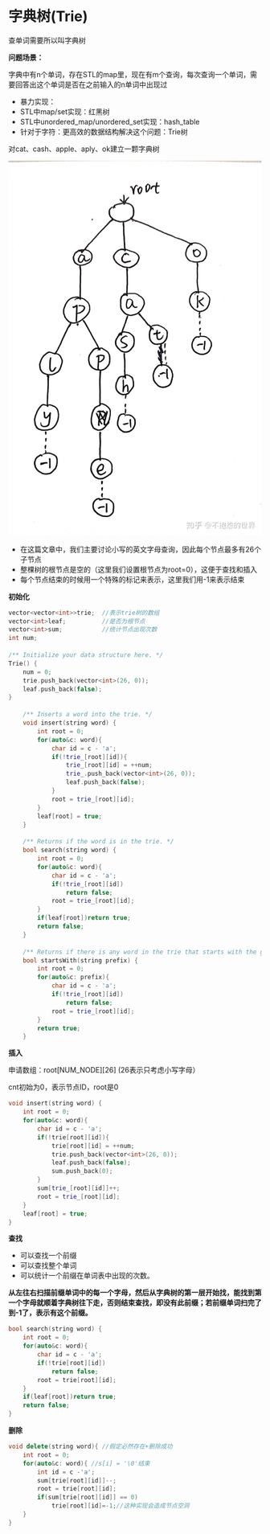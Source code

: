 # 字典树\(Trie\)

查单词需要所以叫字典树

**问题场景：**

字典中有n个单词，存在STL的map里，现在有m个查询，每次查询一个单词，需要回答出这个单词是否在之前输入的n单词中出现过

* 暴力实现：
* STL中map/set实现：红黑树
* STL中unordered\_map/unordered\_set实现：hash\_table
* 针对于字符：更高效的数据结构解决这个问题：Trie树

对cat、cash、apple、aply、ok建立一颗字典树

![](../../.gitbook/assets/v2-5e40295bfa6c4a1688b6b5888aef583d_b.jpg)

* 在这篇文章中，我们主要讨论小写的英文字母查询，因此每个节点最多有26个子节点
* 整棵树的根节点是空的（这里我们设置根节点为root=0），这便于查找和插入
* 每个节点结束的时候用一个特殊的标记来表示，这里我们用-1来表示结束

**初始化**

```cpp
vector<vector<int>>trie;  //表示trie树的数组
vector<int>leaf;          //是否为根节点
vector<int>sum;           //统计节点出现次数
int num;

/** Initialize your data structure here. */
Trie() {
    num = 0;
    trie.push_back(vector<int>(26, 0));
    leaf.push_back(false);
}
    
    /** Inserts a word into the trie. */
    void insert(string word) {
        int root = 0;
        for(auto&c: word){
            char id = c - 'a';
            if(!trie_[root][id]){
                trie_[root][id] = ++num;
                trie_.push_back(vector<int>(26, 0));
                leaf.push_back(false);
            }
            root = trie_[root][id];
        }
        leaf[root] = true;
    }
    
    /** Returns if the word is in the trie. */
    bool search(string word) {
        int root = 0;
        for(auto&c: word){
            char id = c - 'a';
            if(!trie_[root][id])
                return false;
            root = trie_[root][id];
        }
        if(leaf[root])return true;
        return false;
    }
    
    /** Returns if there is any word in the trie that starts with the given prefix. */
    bool startsWith(string prefix) {
        int root = 0;
        for(auto&c: prefix){
            char id = c - 'a';
            if(!trie_[root][id])
                return false;
            root = trie_[root][id];
        }
        return true;
    }
```

**插入**

申请数组：root\[NUM\_NODE\]\[26\] \(26表示只考虑小写字母）

cnt初始为0，表示节点ID，root是0

```cpp
void insert(string word) {
    int root = 0;
    for(auto&c: word){
        char id = c - 'a';
        if(!trie[root][id]){
            trie[root][id] = ++num;
            trie.push_back(vector<int>(26, 0));
            leaf.push_back(false);
            sum.push_back(0);
        }
        sum[trie_[root][id]]++;
        root = trie_[root][id];
    }
    leaf[root] = true;
}
```

**查找**

* 可以查找一个前缀
* 可以查找整个单词
* 可以统计一个前缀在单词表中出现的次数。

**从左往右扫描前缀单词中的每一个字母，然后从字典树的第一层开始找，能找到第一个字母就顺着字典树往下走，否则结束查找，即没有此前缀；若前缀单词扫完了到-1了，表示有这个前缀。**

```cpp
bool search(string word) {
    int root = 0;
    for(auto&c: word){
        char id = c - 'a';
        if(!trie[root][id])
            return false;
        root = trie[root][id];
    }
    if(leaf[root])return true;
    return false;
}
```

**删除**

```cpp
void delete(string word){ //假定必然存在+删除成功
    int root = 0;
    for(auto&c: word){ //s[i] = '\0'结束
        int id = c -'a';
        sum[trie[root][id]]--;
        root = trie[root][id];
        if(sum[trie[root][id]] == 0)
            trie[root][id]=-1;//这种实现会造成节点空洞
    }
}
```

